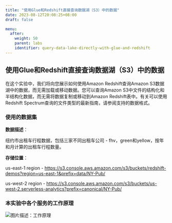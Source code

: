 ```yaml
---
title: "使用Glue和Redshift直接查询数据湖（S3）中的数据"
date: 2023-08-12T20:08:25+08:00
draft: false

menu:
  after:
    weight: 50
    parent: labs
    identifier: query-data-lake-directly-with-glue-and-redshift
---
```

## 使用Glue和Redshift直接查询数据湖（S3）中的数据

在这个实验中，我们将向您展示如何使用Amazon Redshift查询Amazon S3数据湖中的数据，而无需加载或移动数据。您可以查询Amazon S3中文件的结构化和半结构化数据，而无需将数据复制或移动到Amazon Redshift表中。有关可以使用Redshift Spectrum查询的文件类型的最新指南，请参阅支持的数据格式。

### 使用的数据集

**数据描述**：

纽约市出租车行程数据，包括三家不同出租车公司 - fhv，green和yellow，按年和月计算的出租车行程数量。

**存储位置**：

us-east-1 region - https://s3.console.aws.amazon.com/s3/buckets/redshift-demos?region=us-east-1&prefix=data/NY-Pub/ 

us-west-2 region - https://s3.console.aws.amazon.com/s3/buckets/us-west-2.serverless-analytics?prefix=canonical/NY-Pub/

### 本实验中各个服务的工作原理

![图片描述：工作原理](/lab2-1-dataflow.png)